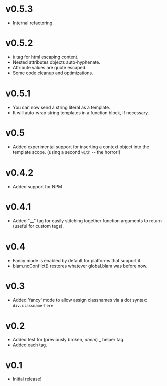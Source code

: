# v0.5.3
- Internal refactoring.

# v0.5.2
- `h` tag for html escaping content.
- Nested attributes objects auto-hyphenate.
- Attribute values are quote escaped.
- Some code cleanup and optimizations.

# v0.5.1
- You can now send a string literal as a template.
- It will auto-wrap string templates in a function block, if necessary.

# v0.5
- Added experimental support for inserting a context object into the template scope. (using a second `with` -- the horror!)

# v0.4.2
- Added support for NPM

# v0.4.1
- Added "__" tag for easily stitching together function arguments to return (useful for custom tags).

# v0.4
- Fancy mode is enabled by default for platforms that support it.
- blam.noConflict() restores whatever global.blam was before now.

# v0.3
- Added 'fancy' mode to allow assign classnames via a dot syntax: `div.classname-here`

# v0.2
- Added test for (previously broken, *ahem*) _ helper tag.
- Added each tag.

# v0.1
- Initial release!
